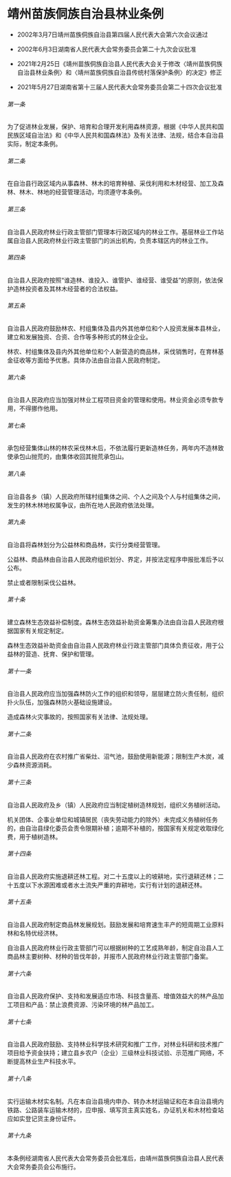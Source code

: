 # 靖州苗族侗族自治县林业条例

- 2002年3月7日靖州苗族侗族自治县第四届人民代表大会第六次会议通过

- 2002年6月3日湖南省人民代表大会常务委员会第二十九次会议批准

- 2021年2月25日《靖州苗族侗族自治县人民代表大会关于修改〈靖州苗族侗族自治县林业条例〉和〈靖州苗族侗族自治县传统村落保护条例〉的决定》修正

- 2021年5月27日湖南省第十三届人民代表大会常务委员会第二十四次会议批准

<!-- INFO END -->

###### 第一条

为了促进林业发展，保护、培育和合理开发利用森林资源，根据《中华人民共和国民族区域自治法》和《中华人民共和国森林法》及有关法律、法规，结合本自治县实际，制定本条例。

###### 第二条

在自治县行政区域内从事森林、林木的培育种植、采伐利用和木材经营、加工及森林、林木、林地的经营管理活动，均须遵守本条例。

###### 第三条

自治县人民政府林业行政主管部门管理本行政区域内的林业工作。基层林业工作站属自治县人民政府林业行政主管部门的派出机构，负责本辖区内的林业工作。

###### 第四条

自治县人民政府按照“谁造林、谁投入、谁管护、谁经营、谁受益”的原则，依法保护造林投资者及其林木经营者的合法权益。

###### 第五条

自治县人民政府鼓励林农、村组集体及县内外其他单位和个人投资发展本县林业，建立和发展独资、合资、合作等多种形式的林业企业。

林农、村组集体及县内外其他单位和个人新营造的商品林，采伐销售时，在育林基金征收等方面给予优惠。具体办法由自治县人民政府制定。

###### 第六条

自治县人民政府应当加强对林业工程项目资金的管理和使用。林业资金必须专款专用，不得挪作他用。

###### 第七条

承包经营集体山林的林农采伐林木后，不依法履行更新造林任务，两年内不造林致使承包山抛荒的，由集体收回其抛荒承包山。

###### 第八条

自治县各乡（镇）人民政府所辖村组集体之间、个人之间及个人与村组集体之间，发生的林木林地权属争议，由所在地人民政府依法处理。

###### 第九条

自治县将森林划分为公益林和商品林，实行分类经营管理。

公益林、商品林由自治县人民政府组织划分、界定，并按法定程序申报批准后予以公布。

禁止或者限制采伐公益林。

###### 第十条

建立森林生态效益补偿制度。森林生态效益补助资金筹集办法由自治县人民政府根据国家有关规定制定。

森林生态效益补助资金由自治县人民政府林业行政主管部门具体负责征收，用于公益林的营造、抚育、保护和管理。

###### 第十一条

自治县人民政府应当加强森林防火工作的组织和领导，层层建立防火责任制，组织扑火队伍，加强森林防火基础设施建设。

造成森林火灾事故的，按照国家有关法律、法规处理。

###### 第十二条

自治县人民政府在农村推广省柴灶、沼气池，鼓励使用新能源；限制生产木炭，减少森林资源消耗。

###### 第十三条

自治县人民政府及乡（镇）人民政府应当制定植树造林规划，组织义务植树活动。

机关团体、企事业单位和城镇居民（丧失劳动能力的除外）未完成义务植树任务的，由自治县绿化委员会责令限期补植；逾期不补植的，按国家有关规定收取绿化费，用于植树造林。

###### 第十四条

自治县人民政府实施退耕还林工程。对二十五度以上的坡耕地，实行退耕还林；二十五度以下水源困难或者水土流失严重的弃耕地，实行有计划的退耕还林。

###### 第十五条

自治县人民政府制定商品林发展规划。鼓励发展和培育速生丰产的短周期工业原料林和名特优经济林。

自治县人民政府林业行政主管部门可以根据树种的工艺成熟年龄，制定自治县人工商品林主要树种、材种的皆伐年龄，并报市人民政府林业行政主管部门备案。

###### 第十六条

自治县人民政府保护、支持和发展适应市场、科技含量高、增值效益大的林产品加工项目和产品：禁止浪费资源、污染环境的林产品加工。

###### 第十七条

自治县人民政府鼓励、支持林业科学技术研究和推广工作，对林业科研和技术推广项目给予资金扶持；建立县乡农户（企业）三级林业科技试验、示范推广网络，不断提高林业生产科技水平。

###### 第十八条

实行运输木材实名制。凡在本自治县境内申办、转办木材运输证和在本自治县境内铁路、公路装车运输木材的，应申报、填写货主真实姓名，办证机关和木材检查站应如实登记货主身份证件。

###### 第十九条

本条例经湖南省人民代表大会常务委员会批准后，由靖州苗族侗族自治县人民代表大会常务委员会公布施行。
